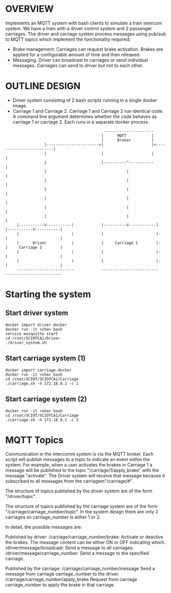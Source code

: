 # OVERVIEW
Implements an MQTT system with bash clients to simulate a train intercom system. We have a train with a driver control system and 2 passenger carriages. The driver and carriage system process messages using pub/sub to MQTT topics which implement the functionality required;
- Brake management. Carriages can request brake activation. Brakes are applied for a configurable amount of time and then released.
- Messaging. Driver can broadcast to carriages or send individual messages. Carriages can send to driver but not to each other.

# OUTLINE DESIGN

- Driver system consisting of 2 bash scripts running in a single docker image. 
-  Carriage 1 and Carriage 2. Carriage 1 and Carriage 2 run identical code. A command line argument determines whether the code behaves
as carriage 1 or carriage 2. Each runs in a separate docker process. 

``` 
                                           ----------------------                                           
                                          |      MQTT           |                                            
                                          |      Broker         |                                            
                 |----------------------->|                     |<-------------------------|                 
                 |                        |                     |                          |                 
                 |                        |----------^-----------                          |                 
                 |                                   |                                     |                 
                 |                                   |                                     |                 
                 |                                   |                                     |                 
                 |                                   |                                     |                 
                 |                                   |                                     |                 
                 |                                   |                                     |                
     |-----------V-----------|            |----------V------------|            |-----------V-----------|     
     |                       |            |                       |-           |                       |     
     |      Driver           |            |     Carriage 1        |-           |     Carriage 2        |     
     |                       |            |                       |-           |                       |     
     |                       |            |                       |-           |                       |     
     -------------------------            -------------------------            -------------------------     

```

# Starting the system
## Start driver system
```
docker import driver.docker
docker run -it <sha> bash
service mosquitto start
cd /root/SCIOTCA1/Driver
./driver_system.sh 
```

## Start carriage system (1)
```
docker import carriage.docker
docker run -it <sha> bash
cd /root/SCIOT/SCIOTCA1/Carriage
./carriage.sh -h 172.18.0.2 -c 1
```

## Start carriage system (2)
```
docker run -it <sha> bash
cd /root/SCIOT/SCIOTCA1/Carriage
./carriage.sh -h 172.18.0.2 -c 2
```

# MQTT Topics

Communication in the intercomm system is via the MQTT broker. Each script will publish messages to a topic to indicate an event 
within the system. For example, when a user activates the brakes in Carriage 1 a message will be published to the topic "/carriage/1/apply_brake" with the message "activate". The Driver system will receive that message because it subscribed to all messages from the carriagem"/carriage/#". 

The structure of topics published by the driver system are of the form "/driver/topic".

The structure of topics published by the carriage system are of the form "/carriage/carriage_number/topic". In the system design there are only 2 carriages so carriage_number is either 1 or 2.

In detail, the possible messages are:

Published by driver:
/carriage/carriage_number/brake: 	Activate or deactive the brakes. The message content can be either ON or OFF indicating which.
/driver/message/broadcast:			Send a message to all carriages. 
/driver/message/carriage_number:	Send a message to the specified carriage. 

Published by the carriage:
/carriage/carriage_number/message 	Send a message from carriage carriage_number to the driver.
/carriage/carriage_number/apply_brake
									Request from carriage carriage_number to apply the brake in that carriage. 
